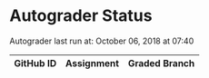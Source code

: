 # Autograder Status
Autograder last run at: October 06, 2018 at 07:40

| GitHub ID | Assignment | Graded Branch |
|-----------|------------|---------------|
